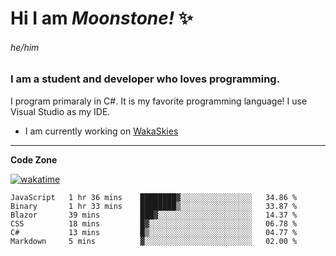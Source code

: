 
<!--
**MoonstoneStudios/MoonstoneStudios** is a ✨ _special_ ✨ repository because its `README.md` (this file) appears on your GitHub profile.

Here are some ideas to get you started:

- 🔭 I’m currently working on ...
- 🌱 I’m currently learning ...
- 👯 I’m looking to collaborate on ...
- 🤔 I’m looking for help with ...
- 💬 Ask me about ...
- 📫 How to reach me: ...
- 😄 Pronouns: ...
- ⚡ Fun fact: ...
-->

# Hi I am _Moonstone!_  ✨
###### he/him
### I am a student and developer who loves programming.

I program primaraly in C#. It is my favorite programming language! I use Visual Studio as my IDE.

- I am currently working on [WakaSkies](https://github.com/MoonstoneStudios/WakaSkies)

---

**Code Zone**


[![wakatime](https://wakatime.com/badge/user/35c755da-7226-42ef-89f9-892c03fbcf7e.svg?style=for-the-badge)](https://wakatime.com/@35c755da-7226-42ef-89f9-892c03fbcf7e)
<!--START_SECTION:waka-->

```text
JavaScript   1 hr 36 mins    ████████▓░░░░░░░░░░░░░░░░   34.86 %
Binary       1 hr 33 mins    ████████▒░░░░░░░░░░░░░░░░   33.87 %
Blazor       39 mins         ███▓░░░░░░░░░░░░░░░░░░░░░   14.37 %
CSS          18 mins         █▓░░░░░░░░░░░░░░░░░░░░░░░   06.78 %
C#           13 mins         █▒░░░░░░░░░░░░░░░░░░░░░░░   04.77 %
Markdown     5 mins          ▓░░░░░░░░░░░░░░░░░░░░░░░░   02.00 %
```

<!--END_SECTION:waka-->
